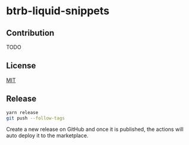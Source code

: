 # btrb-liquid-snippets

## Contribution
TODO

## License
[MIT](https://opensource.org/licenses/MIT)

## Release

```sh
yarn release
git push --follow-tags
```

Create a new release on GitHub and once it is published, the actions will auto deploy it to the marketplace.
